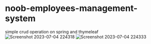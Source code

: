 # noob-employees-management-system
simple crud operation on spring and thymeleaf
![Screenshot 2023-07-04 224318](https://github.com/abdelmoneim-elshafei/noob-employees-management-system/assets/103078233/c2594acb-fa90-4633-82ba-159b3719d608)
![Screenshot 2023-07-04 224333](https://github.com/abdelmoneim-elshafei/noob-employees-management-system/assets/103078233/10742fd9-e95c-4990-879c-257d9c8254ae)
